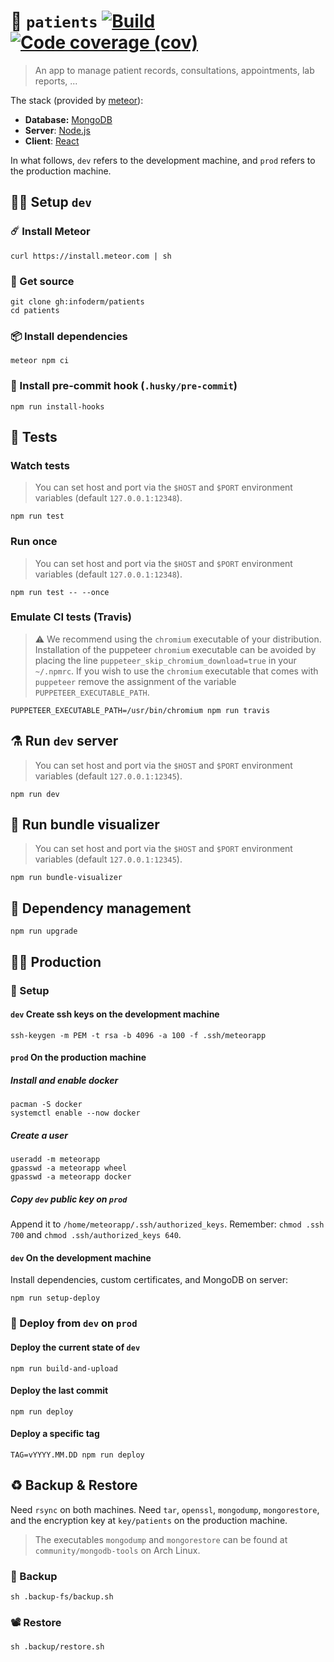 :face_with_thermometer: `patients`
[![Build](https://img.shields.io/travis/infoderm/patients/main.svg)](https://travis-ci.org/infoderm/patients/branches)
[![Code coverage (cov)](https://img.shields.io/codecov/c/gh/infoderm/patients/main.svg)](https://codecov.io/gh/infoderm/patients)
==

> An app to manage patient records, consultations,
> appointments, lab reports, ...

The stack (provided by  [meteor](https://meteor.com)):
  - **Database:** [MongoDB](https://mongodb.com)
  - **Server**: [Node.js](https://nodejs.org)
  - **Client**: [React](https://reactjs.org)


In what follows, `dev` refers to the development machine, and `prod` refers to
the production machine.


## :woman_technologist: Setup `dev`

### :comet: Install Meteor

    curl https://install.meteor.com | sh

### :scroll: Get source

    git clone gh:infoderm/patients
    cd patients

### :package: Install dependencies

    meteor npm ci

### :fishing_pole_and_fish: Install pre-commit hook (`.husky/pre-commit`)

    npm run install-hooks

## :microscope: Tests

### Watch tests

> You can set host and port via the `$HOST` and `$PORT` environment variables (default `127.0.0.1:12348`).

    npm run test

### Run once

> You can set host and port via the `$HOST` and `$PORT` environment variables (default `127.0.0.1:12348`).

    npm run test -- --once

### Emulate CI tests (Travis)
> :warning: We recommend using the `chromium` executable of your distribution. Installation of the
puppeteer `chromium` executable can be avoided by placing the line
`puppeteer_skip_chromium_download=true` in your `~/.npmrc`. If you wish to use
the `chromium` executable that comes with `puppeteer` remove the assignment of the variable
`PUPPETEER_EXECUTABLE_PATH`.

    PUPPETEER_EXECUTABLE_PATH=/usr/bin/chromium npm run travis

## :alembic: Run `dev` server

> You can set host and port via the `$HOST` and `$PORT` environment variables (default `127.0.0.1:12345`).

    npm run dev

## :elephant: Run bundle visualizer

> You can set host and port via the `$HOST` and `$PORT` environment variables (default `127.0.0.1:12345`).

    npm run bundle-visualizer

## :gift: Dependency management

    npm run upgrade

## :woman_health_worker: Production

### :wrench: Setup

#### `dev` Create ssh keys on the development machine

    ssh-keygen -m PEM -t rsa -b 4096 -a 100 -f .ssh/meteorapp

#### `prod` On the production machine

##### Install and enable docker

    pacman -S docker
    systemctl enable --now docker

##### Create a user

    useradd -m meteorapp
    gpasswd -a meteorapp wheel
    gpasswd -a meteorapp docker

##### Copy `dev` public key on `prod`

Append it to `/home/meteorapp/.ssh/authorized_keys`.
Remember: `chmod .ssh 700` and `chmod .ssh/authorized_keys 640`.

#### `dev` On the development machine
Install dependencies, custom certificates, and MongoDB on server:

    npm run setup-deploy

### :rocket: Deploy from `dev` on `prod`

#### Deploy the current state of `dev`

    npm run build-and-upload

#### Deploy the last commit

    npm run deploy

#### Deploy a specific tag

    TAG=vYYYY.MM.DD npm run deploy

## :recycle: Backup & Restore

Need `rsync` on both machines.
Need `tar`, `openssl`, `mongodump`, `mongorestore`,
and the encryption key at `key/patients` on the production machine.

> The executables `mongodump` and `mongorestore` can be found at `community/mongodb-tools` on Arch Linux.

### :movie_camera: Backup

    sh .backup-fs/backup.sh

### :film_projector: Restore

    sh .backup/restore.sh
